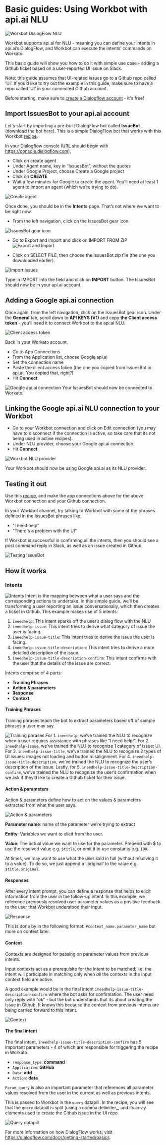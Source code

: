 # Basic guides: Using Workbot with api.ai NLU

![Workbot DialogFlow NLU](/assets/images/workbot/workbot-dialogflow-nlu/workbot-with-dialogflow-nlu.png)

Workbot supports api.ai for NLU - meaning you can define your intents in api.ai’s DialogFlow, and Workbot can execute the intents’ commands on Workato.

This basic guide will show you how to do it with simple use case - adding a Github ticket based on a user-reported UI issue on Slack.

Note: this guide assumes that UI-related issues go to a Github repo called ‘UI’. If you’d like to try out the example in this guide, make sure to have a repo called ‘UI’ in your connected Github account.

Before starting, make sure to [create a Dialogflow account](https://console.dialogflow.com/api-client/#/login) - it's free!

## Import IssuesBot to your api.ai account
Let's start by importing a pre-built DialogFlow bot called **IssueBot** (download the bot [here](/assets/dialogflow-bot/IssuesBot.zip)). This is a simple DialogFlow bot that works with this Workbot [recipe](https://www.workato.com/recipes/684354).

In your Dialogflow console (URL should begin with https://console.dialogflow.com),
- Click on create agent
- Under Agent name, key in “IssuesBot”, without the quotes
- Under Google Project, choose Create a Google project
- Click on **CREATE**
- Wait a few minutes for Google to create the agent. You’ll need at least 1 agent to import an agent (which we're trying to do).

![Create agent](/assets/images/workbot/workbot-dialogflow-nlu/create-agent.png)

Once done, you should be in the **Intents** page. That’s not where we want to be right now.

- From the left navigation, click on the IssuesBot gear icon

![IssuesBot gear icon](/assets/images/workbot/workbot-dialogflow-nlu/issuesbot-gear-icon.png)

- Go to Export and Import and click on IMPORT FROM ZIP
![Export and Import](/assets/images/workbot/workbot-dialogflow-nlu/export-and-import.png)

- Click on SELECT FILE, then choose the IssuesBot.zip file (the one you downloaded earlier).

![Import issues](/assets/images/workbot/workbot-dialogflow-nlu/import-issuesbot.png)

Type in IMPORT into the field and click on **IMPORT** button.
The IssuesBot should now be in your api.ai account.

## Adding a Google api.ai connection
Once again, from the left navigation, click on the IssuesBot gear icon. Under the **General** tab,
scroll down to **API KEYS (V1)** and copy **the Client access token** - you’ll need it to connect Workbot to the api.ai NLU.

![Client access token](/assets/images/workbot/workbot-dialogflow-nlu/client-access-token.png)

Back in your Workato account,
- Go to App Connections
- From the Application list, choose Google api.ai
- Set the connection name
- Paste the client access token (the one you copied from IssuesBot in api.ai. You copied that, right?)
- Hit **Connect**

![Google api.ai connection](/assets/images/workbot/workbot-dialogflow-nlu/google-apiai-connection.png)
Your IssuesBot should now be connected to Workato.

## Linking the Google api.ai NLU connection to your Workbot
- Go to your Workbot connection and click on Edit connection (you may have to disconnect if the connection is active, so take care that its not being used in active recipes).
- Under NLU provider, choose your Google api.ai connection.
- Hit **Connect**

![Workbot NLU provider](/assets/images/workbot/workbot-dialogflow-nlu/workbot-nlu-provider.png)

Your Workbot should now be using Google api.ai as its NLU provider.

## Testing it out
Use this [recipe](https://www.workato.com/recipes/684354), and make the app connections above for the above Workbot connection and your Github connection.

In your Workbot channel, try talking to Workbot with some of the phrases defined in the IssuesBot phrases like:
- "I need help"
- "There's a problem with the UI"

If Workbot is successful in confirming all the intents, then you should see a post command reply in Slack, as well as an issue created in Github.

![Testing IssueBot](/assets/images/workbot/workbot-dialogflow-nlu/testing-issuebot.png)

## How it works
### Intents

![Intents](/assets/images/workbot/workbot-dialogflow-nlu/intents.png)
Intent is the mapping between what a user says and the corresponding actions to undertake. In this simple guide, we’ll be transforming a user reporting an issue conversationally, which then creates a ticket in Github. This example makes use of 5 intents:
1. `ineedhelp`: This intent sparks off the user’s dialog flow with the NLU
2. `ineedhelp-issue`: This intent tries to derive what category of issue the user is facing.
3. `ineedhelp-issue-title`: This intent tries to derive the issue the user is facing.
4. `ineedhelp-issue-title-description`: This intent tries to derive a more detailed description of the issue.
5. `ineedhelp-issue-title-description-confirm`: This intent confirms with the user that the details of the issue are correct.

Intents comprise of 4 parts:
- **Training Phrases**
- **Action & parameters**
- **Response**
- **Context**

#### Training Phrases
Training phrases teach the bot to extract parameters based off of sample phrases a user may say.

![Training phrases](/assets/images/workbot/workbot-dialogflow-nlu/training-phrases.png)
For 1. `ineedhelp`, we’ve trained the NLU to recognize when a user requires assistance with phrases like “I need help!”.
For 2. `ineedhelp-issue`, we’ve trained the NLU to recognize 1 category of issue: UI.
For 3. `ineedhelp-issue-title`, we’ve trained the NLU to recognize 2 types of UI issues: images not loading and button misalignment.
For 4. `ineedhelp-issue-title-description`, we’ve trained the NLU to recognize the user’s description of the issue.
Lastly, for 5. `ineedhelp-issue-title-description-confirm`, we’ve trained the NLU to recognize the user’s confirmation when we ask if they’d like to create a Github ticket for their issue.

#### Action & parameters
Action & parameters define how to act on the values & parameters extracted from what the user says.

![Action & parameters](/assets/images/workbot/workbot-dialogflow-nlu/action-and-parameters.png)

**Parameter name**: name of the parameter we’re trying to extract

**Entity**: Variables we want to elicit from the user.

**Value**: The actual value we want to use for the parameter. Prepend with \$ to use the resolved value e.g. `$title`, or omit it to use constants e.g. `100`.  

At times, we may want to use what the user said in full (without resolving it to a value). To do so, we just append a '.original’ to the value e.g. `$title.original`.


#### Responses
After every intent prompt, you can define a response that helps to elicit information from the user in the follow-up intent. In this example, we reference previously resolved user parameter values as a positive feedback to the user that Workbot understood their input.

![Response](/assets/images/workbot/workbot-dialogflow-nlu/response.png)

This is done by in the following format: `#context_name.parameter_name` but more on context later.

#### Context
Contexts are designed for passing on parameter values from previous intents.

Input contexts act as a prerequisite for the intent to be matched; i.e. the intent will participate in matching only when *all* the contexts in the input context field are active.

A good example would be in the final intent `ineedhelp-issue-title-description-confirm` where the bot asks for confirmation. The user need only reply with “ok”  - but the bot understands that its about creating the issue in Github. It knows this because the context from previous intents are being carried forward to this intent.

![Context](/assets/images/workbot/workbot-dialogflow-nlu/context.png)

#### The final intent
The final intent, `ineedhelp-issue-title-description-confirm` has 5 important parameters - 4 of which are responsible for triggering the recipe in Workato.
- `response_type`: **command**
- `Application`: **GitHub**
- `Data`: **add**
- `Action`: **data**

`Param_query` is also an important parameter that references all parameter values resolved from the user in the current as well as previous intents.

This is passed to Workbot in the `query` datapill. In the recipe, you will see that the `query` datapill is split (using a comma delimiter_, and its array elements used to create the Github issue in the UI repo.

![Query datapill](/assets/images/workbot/workbot-dialogflow-nlu/query-datapill.png)

For more information on how DialogFlow works, visit https://dialogflow.com/docs/getting-started/basics.
